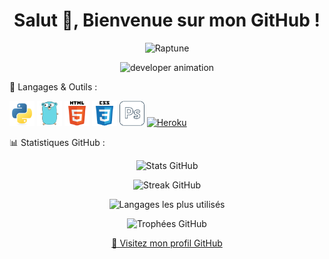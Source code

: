 <h1 align="center">Salut 👋, Bienvenue sur mon GitHub !</h1> <p align="center"> <img src="https://komarev.com/ghpvc/?username=Raptune&label=Vues%20du%20profil&color=0e75b6&style=flat" alt="Raptune" /> </p> <p align="center"> <img src="https://github.com/Adam-pw/Adam-pw/blob/main/animation_500_kxa883sd.gif" alt="developer animation" width="400"/> </p>
🧰 Langages & Outils :
<p align="left"> <a href="https://www.python.org" target="_blank"><img src="https://raw.githubusercontent.com/devicons/devicon/master/icons/python/python-original.svg" alt="Python" width="40" height="40"/></a> <a href="https://golang.org" target="_blank"><img src="https://raw.githubusercontent.com/devicons/devicon/master/icons/go/go-original.svg" alt="Go" width="40" height="40"/></a> <a href="https://www.w3.org/html/" target="_blank"><img src="https://raw.githubusercontent.com/devicons/devicon/master/icons/html5/html5-original-wordmark.svg" alt="HTML" width="40" height="40"/></a> <a href="https://www.w3schools.com/css/" target="_blank"><img src="https://raw.githubusercontent.com/devicons/devicon/master/icons/css3/css3-original-wordmark.svg" alt="CSS" width="40" height="40"/></a> <a href="https://www.photoshop.com/en" target="_blank"><img src="https://raw.githubusercontent.com/devicons/devicon/master/icons/photoshop/photoshop-line.svg" alt="Photoshop" width="40" height="40"/></a> <a href="https://www.heroku.com/" target="_blank"><img src="https://www.vectorlogo.zone/logos/heroku/heroku-icon.svg" alt="Heroku" width="40" height="40"/></a> </p>
📊 Statistiques GitHub :
<p align="center"> <img src="https://github-readme-stats.vercel.app/api?username=Raptune&show_icons=true&theme=tokyonight&hide_border=true&bg_color=0d1117&text_color=ffffff" alt="Stats GitHub" /> </p> <p align="center"> <img src="https://github-readme-streak-stats.herokuapp.com/?user=Raptune&theme=tokyonight&hide_border=true&background=0d1117" alt="Streak GitHub" /> </p> <p align="center"> <img src="https://github-readme-stats.vercel.app/api/top-langs?username=Raptune&show_icons=true&locale=fr&layout=compact&theme=tokyonight&hide_border=true&bg_color=0d1117&text_color=ffffff" alt="Langages les plus utilisés" /> </p>
<p align="center"> <img src="https://github-profile-trophy.vercel.app/?username=Raptune&theme=tokyonight&no-bg=true&margin-w=10&row=1&column=6" alt="Trophées GitHub" /> </p>

<p align="center"> <a href="https://github.com/Raptune" target="_blank"> 🔗 Visitez mon profil GitHub </a> </p>
